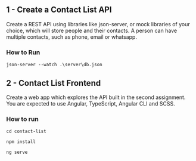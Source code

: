 ## 1 - Create a Contact List API
Create a REST API using libraries like json-server, or mock libraries of your choice, which
will store people and their contacts. A person can have multiple contacts, such as phone,
email or whatsapp.
### How to Run
`json-server --watch .\server\db.json`

## 2 - Contact List Frontend
Create a web app which explores the API built in the second assignment. You are expected
to use Angular, TypeScript, Angular CLI and SCSS.

### How to run
`cd contact-list`

`npm install`

`ng serve`

